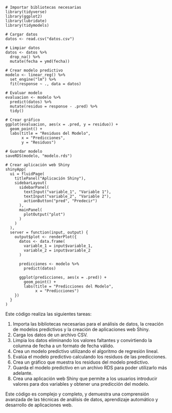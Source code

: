 ```
# Importar bibliotecas necesarias
library(tidyverse)
library(ggplot2)
library(lubridate)
library(tidymodels)

# Cargar datos
datos <- read.csv("datos.csv")

# Limpiar datos
datos <- datos %>%
  drop_na() %>%
  mutate(fecha = ymd(fecha))

# Crear modelo predictivo
modelo <- linear_reg() %>%
  set_engine("lm") %>%
  fit(response ~ ., data = datos)

# Evaluar modelo
evaluacion <- modelo %>%
  predict(datos) %>%
  mutate(residuo = response - .pred) %>%
  tidy()

# Crear gráfico
ggplot(evaluacion, aes(x = .pred, y = residuo)) +
  geom_point() +
  labs(title = "Residuos del Modelo",
       x = "Predicciones",
       y = "Residuos")

# Guardar modelo
saveRDS(modelo, "modelo.rds")

# Crear aplicación web Shiny
shinyApp(
  ui = fluidPage(
    titlePanel("Aplicación Shiny"),
    sidebarLayout(
      sidebarPanel(
        textInput("variable_1", "Variable 1"),
        textInput("variable_2", "Variable 2"),
        actionButton("pred", "Predecir")
      ),
      mainPanel(
        plotOutput("plot")
      )
    )
  ),
  server = function(input, output) {
    output$plot <- renderPlot({
      datos <- data.frame(
        variable_1 = input$variable_1,
        variable_2 = input$variable_2
      )
      
      predicciones <- modelo %>%
        predict(datos)
      
      ggplot(predicciones, aes(x = .pred)) +
        geom_point() +
        labs(title = "Predicciones del Modelo",
             x = "Predicciones")
    })
  }
)
```

Este código realiza las siguientes tareas:

1. Importa las bibliotecas necesarias para el análisis de datos, la creación de modelos predictivos y la creación de aplicaciones web Shiny.
2. Carga los datos de un archivo CSV.
3. Limpia los datos eliminando los valores faltantes y convirtiendo la columna de fecha a un formato de fecha válido.
4. Crea un modelo predictivo utilizando el algoritmo de regresión lineal.
5. Evalúa el modelo predictivo calculando los residuos de las predicciones.
6. Crea un gráfico que muestra los residuos del modelo predictivo.
7. Guarda el modelo predictivo en un archivo RDS para poder utilizarlo más adelante.
8. Crea una aplicación web Shiny que permite a los usuarios introducir valores para dos variables y obtener una predicción del modelo.

Este código es complejo y completo, y demuestra una comprensión avanzada de las técnicas de análisis de datos, aprendizaje automático y desarrollo de aplicaciones web.